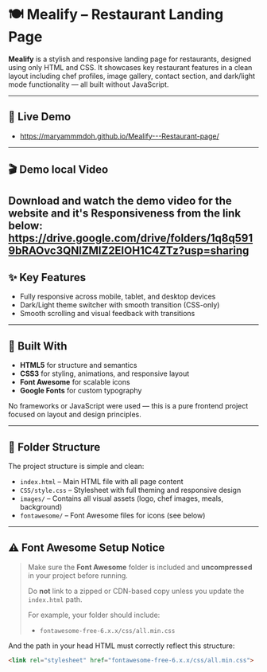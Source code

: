 # 🍽️ Mealify – Restaurant Landing Page

**Mealify** is a stylish and responsive landing page for restaurants, designed using only HTML and CSS. It showcases key restaurant features in a clean layout including chef profiles, image gallery, contact section, and dark/light mode functionality — all built without JavaScript.

---

## 🚀 Live Demo
- https://maryammmdoh.github.io/Mealify---Restaurant-page/

---

## 🎬 Demo local Video
Download and watch the demo video for the website and it's Responsiveness from the link below:
https://drive.google.com/drive/folders/1q8q5919bRAOvc3QNlZMIZ2EIOH1C4ZTz?usp=sharing
---

## ✨ Key Features

- Fully responsive across mobile, tablet, and desktop devices
- Dark/Light theme switcher with smooth transition (CSS-only)
- Smooth scrolling and visual feedback with transitions

---

## 🧰 Built With

- **HTML5** for structure and semantics
- **CSS3** for styling, animations, and responsive layout
- **Font Awesome** for scalable icons
- **Google Fonts** for custom typography

No frameworks or JavaScript were used — this is a pure frontend project focused on layout and design principles.

---

## 📁 Folder Structure

The project structure is simple and clean:

- `index.html` – Main HTML file with all page content
- `CSS/style.css` – Stylesheet with full theming and responsive design
- `images/` – Contains all visual assets (logo, chef images, meals, background)
- `fontawesome/` – Font Awesome files for icons (see below)

---

## ⚠️ Font Awesome Setup Notice

> Make sure the **Font Awesome** folder is included and **uncompressed** in your project before running.  
>  
> Do **not** link to a zipped or CDN-based copy unless you update the `index.html` path.  
>   
> For example, your folder should include:
>
> - `fontawesome-free-6.x.x/css/all.min.css`

And the path in your head HTML must correctly reflect this structure:

```html
<link rel="stylesheet" href="fontawesome-free-6.x.x/css/all.min.css">
